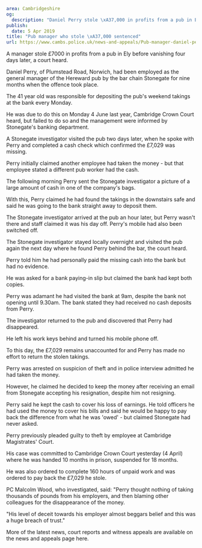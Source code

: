 ```yaml
area: Cambridgeshire
og:
  description: "Daniel Perry stole \xA37,000 in profits from a pub in Ely before vanishing four days later"
publish:
  date: 5 Apr 2019
title: "Pub manager who stole \xA37,000 sentenced"
url: https://www.cambs.police.uk/news-and-appeals/Pub-manager-daniel-perry-hereward-pub-ely-sentenced
```

A manager stole £7000 in profits from a pub in Ely before vanishing four days later, a court heard.

Daniel Perry, of Plumstead Road, Norwich, had been employed as the general manager of the Hereward pub by the bar chain Stonegate for nine months when the offence took place.

The 41 year old was responsible for depositing the pub's weekend takings at the bank every Monday.

He was due to do this on Monday 4 June last year, Cambridge Crown Court heard, but failed to do so and the management were informed by Stonegate's banking department.

A Stonegate investigator visited the pub two days later, when he spoke with Perry and completed a cash check which confirmed the £7,029 was missing.

Perry initially claimed another employee had taken the money - but that employee stated a different pub worker had the cash.

The following morning Perry sent the Stonegate investigator a picture of a large amount of cash in one of the company's bags.

With this, Perry claimed he had found the takings in the downstairs safe and said he was going to the bank straight away to deposit them.

The Stonegate investigator arrived at the pub an hour later, but Perry wasn't there and staff claimed it was his day off. Perry's mobile had also been switched off.

The Stonegate investigator stayed locally overnight and visited the pub again the next day where he found Perry behind the bar, the court heard.

Perry told him he had personally paid the missing cash into the bank but had no evidence.

He was asked for a bank paying-in slip but claimed the bank had kept both copies.

Perry was adamant he had visited the bank at 9am, despite the bank not opening until 9.30am. The bank stated they had received no cash deposits from Perry.

The investigator returned to the pub and discovered that Perry had disappeared.

He left his work keys behind and turned his mobile phone off.

To this day, the £7,029 remains unaccounted for and Perry has made no effort to return the stolen takings.

Perry was arrested on suspicion of theft and in police interview admitted he had taken the money.

However, he claimed he decided to keep the money after receiving an email from Stonegate accepting his resignation, despite him not resigning.

Perry said he kept the cash to cover his loss of earnings. He told officers he had used the money to cover his bills and said he would be happy to pay back the difference from what he was 'owed' - but claimed Stonegate had never asked.

Perry previously pleaded guilty to theft by employee at Cambridge Magistrates' Court.

His case was committed to Cambridge Crown Court yesterday (4 April) where he was handed 10 months in prison, suspended for 18 months.

He was also ordered to complete 160 hours of unpaid work and was ordered to pay back the £7,029 he stole.

PC Malcolm Wood, who investigated, said: "Perry thought nothing of taking thousands of pounds from his employers, and then blaming other colleagues for the disappearance of the money.

"His level of deceit towards his employer almost beggars belief and this was a huge breach of trust."

More of the latest news, court reports and witness appeals are available on the news and appeals page here.
